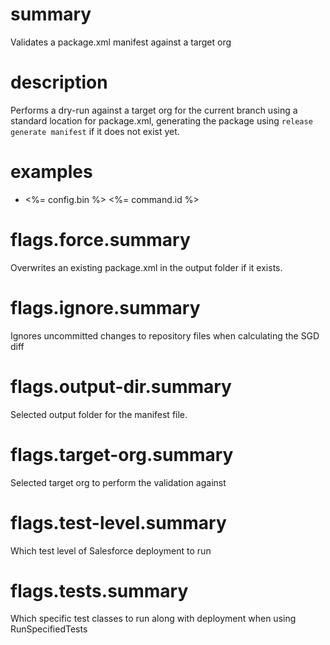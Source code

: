 # summary

Validates a package.xml manifest against a target org

# description

Performs a dry-run against a target org for the current branch using a standard location for package.xml, generating the package using `release generate manifest` if it does not exist yet.

# examples

- <%= config.bin %> <%= command.id %>

# flags.force.summary

Overwrites an existing package.xml in the output folder if it exists.

# flags.ignore.summary

Ignores uncommitted changes to repository files when calculating the SGD diff

# flags.output-dir.summary

Selected output folder for the manifest file.

# flags.target-org.summary

Selected target org to perform the validation against

# flags.test-level.summary

Which test level of Salesforce deployment to run

# flags.tests.summary

Which specific test classes to run along with deployment when using RunSpecifiedTests
